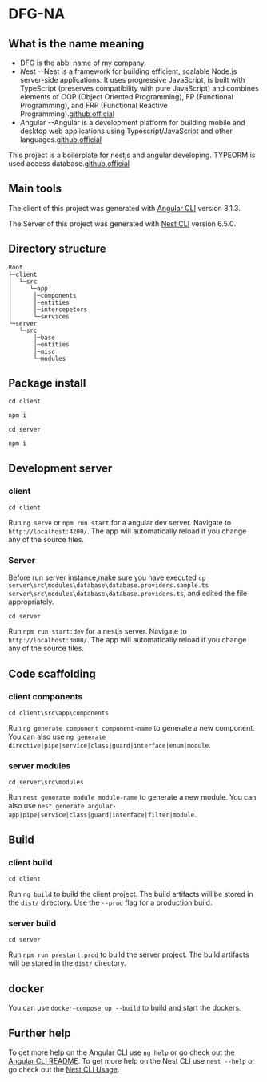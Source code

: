 # DFG-NA

## What is the name meaning

* DFG is the abb. name of my company.
* *N*est  --Nest is a framework for building efficient, scalable Node.js server-side applications. It uses progressive JavaScript, is built with TypeScript (preserves compatibility with pure JavaScript) and combines elements of OOP (Object Oriented Programming), FP (Functional Programming), and FRP (Functional Reactive Programming).[github](https://github.com/nestjs/nest),[official](https://nestjs.com/)
* *A*ngular --Angular is a development platform for building mobile and desktop web applications using Typescript/JavaScript and other languages.[github](https://github.com/angular/angular),[official](https://angular.io/)
  
This project is a boilerplate for nestjs and angular developing.
TYPEORM is used access database.[github](https://github.com/typeorm/typeorm),[official](https://typeorm.io/)

## Main tools

The client of this project was generated with [Angular CLI](https://github.com/angular/angular-cli) version 8.1.3.

The Server of this project was generated with [Nest CLI](https://github.com/nestjs/nest-cli) version 6.5.0.

## Directory structure

```
Root
├─client
│  └─src
│     └─app
│      │─components
│      │─entities
│      │─intercepetors
│      └─services
└─server
   └─src
       │─base
       │─entities
       │─misc
       └─modules
```

## Package install

`cd client`

`npm i`

`cd server`

`npm i`

## Development server

### client

`cd client`

Run `ng serve` or `npm run start` for a angular dev server. Navigate to `http://localhost:4200/`. The app will automatically reload if you change any of the source files.

### Server

Before run server instance,make sure you have executed
`cp server\src\modules\database\database.providers.sample.ts server\src\modules\database\database.providers.ts`, and edited the file appropriately.

`cd server`

Run `npm run start:dev` for a nestjs server. Navigate to `http://localhost:3000/`. The app will automatically reload if you change any of the source files.

## Code scaffolding

### client components

`cd client\src\app\components`

Run `ng generate component component-name` to generate a new component. You can also use `ng generate directive|pipe|service|class|guard|interface|enum|module`.

### server modules

`cd server\src\modules`

Run `nest generate module module-name` to generate a new module. You can also use `nest generate angular-app|pipe|service|class|guard|interface|filter|module`.

## Build

### client build

`cd client`

Run `ng build` to build the client project. The build artifacts will be stored in the `dist/` directory. Use the `--prod` flag for a production build.

### server build

`cd server`

Run `npm run prestart:prod` to build the server project. The build artifacts will be stored in the `dist/` directory.

## docker

You can use `docker-compose up --build` to build and start the dockers.

## Further help

To get more help on the Angular CLI use `ng help` or go check out the [Angular CLI README](https://github.com/angular/angular-cli/blob/master/README.md).
To get more help on the Nest CLI use `nest --help` or go check out the [Nest CLI Usage](https://docs.nestjs.com/cli/usages).

